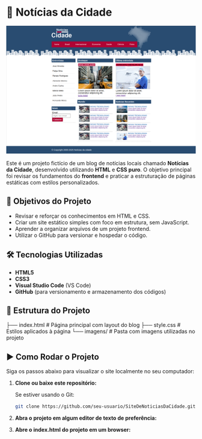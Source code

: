 # 📰 Notícias da Cidade

![Capa do Projeto](noticias-da-cidade.png)

Este é um projeto fictício de um blog de notícias locais chamado **Notícias da Cidade**, desenvolvido utilizando **HTML** e **CSS puro**. O objetivo principal foi revisar os fundamentos do **frontend** e praticar a estruturação de páginas estáticas com estilos personalizados.

## 🎯 Objetivos do Projeto

- Revisar e reforçar os conhecimentos em HTML e CSS.
- Criar um site estático simples com foco em estrutura, sem JavaScript.
- Aprender a organizar arquivos de um projeto frontend.
- Utilizar o GitHub para versionar e hospedar o código.

## 🛠️ Tecnologias Utilizadas

- **HTML5**
- **CSS3**
- **Visual Studio Code** (VS Code)
- **GitHub** (para versionamento e armazenamento dos códigos)

## 📁 Estrutura do Projeto

├── index.html # Página principal com layout do blog
├── style.css # Estilos aplicados à página
└── imagens/ # Pasta com imagens utilizadas no projeto


## ▶️ Como Rodar o Projeto

Siga os passos abaixo para visualizar o site localmente no seu computador:

1. **Clone ou baixe este repositório:**

   Se estiver usando o Git:
   ```bash
   git clone https://github.com/seu-usuario/SiteDeNoticiasDaCidade.git

2. **Abra o projeto em algum editor de texto de preferência:**

3. **Abre o index.html do projeto em um browser:**
